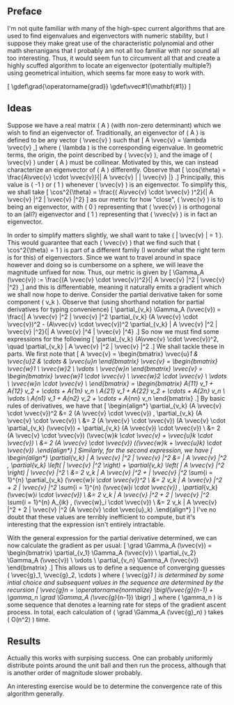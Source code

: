 ## Preface
I'm not quite familiar with many of the high-spec current algorithms that are used to find eigenvalues and eigenvectors with numeric stability, but I suppose they make great use of the characteristic polynomial and other math shenanigans that I probably am not all too familiar with nor sound all too interesting. Thus, it would seem fun to circumvent all that and create a highly scuffed algorithm to locate an eigenvector (potentially multiple?) using geometrical intuition, which seems far more easy to work with.

\[
    \gdef\grad{\operatorname{grad}}
    \gdef\vvec#1{\mathbf{#1}}
\]

## Ideas
Suppose we have a real matrix \( A \) (with non-zero determinant) which we wish to find an eigenvector of. Traditionally, an eigenvector of \( A \) is defined to be any vector \( \vvec{v} \) such that
\[
    A \vvec{v} = \lambda \vvec{v}
,\]
where \( \lambda \) is the corresponding eigenvalue. In geometric terms, the origin, the point described by \( \vvec{v} \), and the image of \( \vvec{v} \) under \( A \) must be collinear. Motivated by this, we can instead characterize an eigenvector of \( A \) differently. Observe that
\[
    \cos{\theta} = \frac{A\vvec{v} \cdot \vvec{v}}{\| A \vvec{v} \| \| \vvec{v} \|}
.\]
Principally, this value is \( -1 \) or \( 1 \) whenever \( \vvec{v} \) is an eigenvector. To simplify this, we shall take
\[
    \cos^2{\theta} = \frac{( A\vvec{v} \cdot \vvec{v} )^2}{\| A \vvec{v} \|^2 \| \vvec{v} \|^2}
\]
as our metric for how "close", \( \vvec{v} \) is to being an eigenvector, with \( 0 \) representing that \( \vvec{v} \) is orthogonal to an (all?) eigenvector and \( 1 \) representing that \( \vvec{v} \) is in fact an eigenvector.

In order to simplify matters slightly, we shall want to take \( \| \vvec{v} \| = 1 \). This would guarantee that each \( \vvec{v} \) that we find such that \( \cos^2{\theta} = 1 \) is part of a different family (I wonder what the right term is for this) of eigenvectors. Since we want to travel around in space however and doing so is cumbersome on a sphere, we will leave the magnitude unfixed for now. Thus, our metric is given by
\[
    \Gamma_A (\vvec{v}) := \frac{(A \vvec{v} \cdot \vvec{v})^2}{\| A \vvec{v} \|^2 \| \vvec{v} \|^2}
,\]
and this is differentiable, meaning it naturally emits a gradient which we shall now hope to derive. Consider the partial derivative taken for some component \( v_k \). Observe that (using shorthand notation for partial derivatives for typing convenience)
\[
    \partial_{v_k} \Gamma_A (\vvec{v}) = \frac{\| A \vvec{v} \|^2 \| \vvec{v} \|^2 \partial_{v_k} (A \vvec{v} \cdot \vvec{v})^2 - (A\vvec{v} \cdot \vvec{v})^2 \partial_{v_k} \| A \vvec{v} \|^2 \| \vvec{v} \|^2}{\| A \vvec{v} \|^4 \| \vvec{v} \|^4}
.\]
So now we must find some expressions for the following
\[
    \partial_{v_k} (A\vvec{v} \cdot \vvec{v})^2, \quad \partial_{v_k} \| A \vvec{v} \|^2 \| \vvec{v} \|^2
.\]
We shall tackle these in parts. We first note that
\[
    A \vvec{v} = \begin{bmatrix} \vvec{u}_1 & \vvec{u}_2 & \cdots & \vvec{u}_n \end{bmatrix} \vvec{v} = \begin{bmatrix} \vvec{w}_1 \\ \vvec{w}_2 \\ \vdots \\ \vvec{w}_n \end{bmatrix} \vvec{v} = \begin{bmatrix}
        \vvec{w}_1 \cdot \vvec{v} \\
        \vvec{w}_2 \cdot \vvec{v} \\
        \vdots \\
        \vvec{w}_n \cdot \vvec{v} \\
    \end{bmatrix} = \begin{bmatrix}
        A_{11} v_1 + A_{12} v_2 + \cdots + A_{1n} v_n \\
        A_{21} v_1 + A_{22} v_2 + \cdots + A_{2n} v_n \\
        \vdots \\
        A_{n1} v_1 + A_{n2} v_2 + \cdots + A_{nn} v_n
    \end{bmatrix}
.\]
By basic rules of derivatives, we have that
\[
\begin{align*}
    \partial_{v_k} (A \vvec{v} \cdot \vvec{v})^2 &= 2 (A \vvec{v} \cdot \vvec{v}) \, \partial_{v_k} (A \vvec{v} \cdot \vvec{v}) \\
    &= 2 (A \vvec{v} \cdot \vvec{v}) (A \vvec{v} \cdot \partial_{v_k} (\vvec{v}) + \partial_{v_k} (A \vvec{v}) \cdot \vvec{v}) \\
    &= 2 (A \vvec{v} \cdot \vvec{v}) (\vvec{w}_k \cdot \vvec{v} + \vvec{u}_k \cdot \vvec{v}) \\
    &= 2 (A \vvec{v} \cdot \vvec{v}) ((\vvec{w}_k + \vvec{u}_k) \cdot \vvec{v})
.\end{align*}
\]
Similarly, for the second expression, we have
\[
\begin{align*}
    \partial_{v_k} \| A \vvec{v} \|^2 \| \vvec{v} \|^2 &= \| A \vvec{v} \|^2 \, \partial_{v_k} \left( \| \vvec{v} \|^2 \right) + \partial_{v_k} \left( \| A \vvec{v} \|^2 \right) \| \vvec{v} \|^2 \\
    &= 2 v_k \| A \vvec{v} \|^2 + \| \vvec{v} \|^2 \sum_{i = 1}^{n} \partial_{v_k} (\vvec{w}_i \cdot \vvec{v})^2 \\
    &= 2 v_k \| A \vvec{v} \|^2 + 2 \| \vvec{v} \|^2 \sum_{i = 1}^{n} (\vvec{w}_i \cdot \vvec{v}) \, \partial_{v_k} (\vvec{w}_i \cdot \vvec{v}) \\
    &= 2 v_k \| A \vvec{v} \|^2 + 2 \| \vvec{v} \|^2 \sum_{i = 1}^{n} A_{ik} \, (\vvec{w}_i \cdot \vvec{v}) \\
    &= 2 v_k \| A \vvec{v} \|^2 + 2 \| \vvec{v} \|^2 (A \vvec{v} \cdot \vvec{u}_k)
.\end{align*}
\]
I've no doubt that these values are terribly inefficient to compute, but it's interesting that the expression isn't entirely intractable.

With the general expression for the partial derivative determined, we can now calculate the gradient as per usual:
\[
    \grad \Gamma_A (\vvec{v}) = \begin{bmatrix}
        \partial_{v_1} \Gamma_A (\vvec{v}) \\
        \partial_{v_2} \Gamma_A (\vvec{v}) \\
        \vdots \\
        \partial_{v_n} \Gamma_A (\vvec{v})
    \end{bmatrix}
.\]
This allows us to define a sequence of converging guesses \( \vvec{g}_1, \vvec{g}_2, \cdots \) where \( \vvec{g}_1 \) is determined by some intial choice and subsequent values in the sequence are determined by the recursion
\[
    \vvec{g}_n = \operatorname{normalize} \bigl(\vvec{g}_{n-1} + \gamma_n \grad \Gamma_A (\vvec{g}_{n-1}) \bigr)
,\]
where \( \gamma_n \) is some sequence that denotes a learning rate for steps of the gradient ascent process. In total, each calculation of \( \grad \Gamma_A (\vvec{g}_n) \) takes \( O(n^2) \) time.

## Results

Actually this works with surpising success. One can probably uniformly distribute points around the unit ball and then run the process, although that is another order of magnitude slower probably.

An interesting exercise would be to determine the convergence rate of this algorithm generally.
